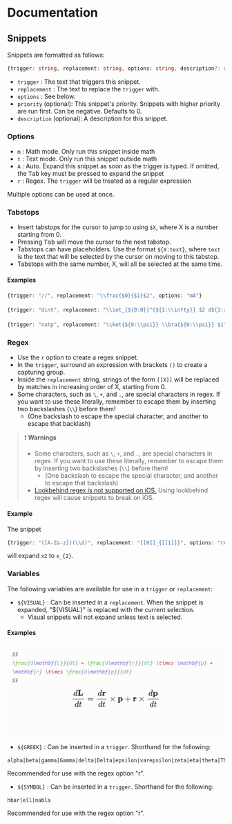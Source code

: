 # Documentation
## Snippets
Snippets are formatted as follows:

```typescript
{trigger: string, replacement: string, options: string, description?: string, priority?: number}
```

- `trigger` : The text that triggers this snippet.
- `replacement` : The text to replace the `trigger` with.
- `options` : See below.
- `priority` (optional): This snippet's priority. Snippets with higher priority are run first. Can be negative. Defaults to 0.
- `description` (optional): A description for this snippet.


### Options
- `m` : Math mode. Only run this snippet inside math
- `t` : Text mode. Only run this snippet outside math
- `A` : Auto. Expand this snippet as soon as the trigger is typed. If omitted, the <kbd>Tab</kbd> key must be pressed to expand the snippet
- `r` : Regex. The `trigger` will be treated as a regular expression

Multiple options can be used at once.


### Tabstops
- Insert tabstops for the cursor to jump to using `$X`, where X is a number starting from 0.
- Pressing <kbd>Tab</kbd> will move the cursor to the next tabstop.
- Tabstops can have placeholders. Use the format `${X:text}`, where `text` is the text that will be selected by the cursor on moving to this tabstop.
- Tabstops with the same number, X, will all be selected at the same time.

#### Examples
```typescript
{trigger: "//", replacement: "\\frac{$0}{$1}$2", options: "mA"}

{trigger: "dint", replacement: "\\int_{${0:0}}^{${1:\\infty}} $2 d${3:x}", options: "mA"}

{trigger: "outp", replacement: "\\ket{${0:\\psi}} \\bra{${0:\\psi}} $1", options: "mA"}
```


### Regex
- Use the `r` option to create a regex snippet.
- In the `trigger`, surround an expression with brackets `()` to create a capturing group.
- Inside the `replacement` string, strings of the form `[[X]]` will be replaced by matches in increasing order of X, starting from 0.
- Some characters, such as `\`, `+`, and `.`, are special characters in regex. If you want to use these literally, remember to escape them by inserting two backslashes (`\\`) before them!
  - (One backslash to escape the special character, and another to escape that backlash)

> ❗ **Warnings**
> - Some characters, such as `\`, `+`, and `.`, are special characters in regex. If you want to use these literally, remember to escape them by inserting two backslashes (`\\`) before them!
>   - (One backslash to escape the special character, and another to escape that backslash)
> - [Lookbehind regex is not supported on iOS.](https://github.com/bicarlsen/obsidian_image_caption/issues/4#issuecomment-982982629) Using lookbehind regex will cause snippets to break on iOS.

#### Example
The snippet
```typescript
{trigger: "([A-Za-z])(\\d)", replacement: "[[0]]_{[[1]]}", options: "rA"}
```
will expand `x2` to `x_{2}`.


### Variables
The following variables are available for use in a `trigger` or `replacement`:

- `${VISUAL}` : Can be inserted in a `replacement`. When the snippet is expanded, "${VISUAL}" is replaced with the current selection.
	- Visual snippets will not expand unless text is selected.

#### Examples
![visual snippets](gifs/visual_snippets.gif)


- `${GREEK}` : Can be inserted in a `trigger`. Shorthand for the following:

```
alpha|beta|gamma|Gamma|delta|Delta|epsilon|varepsilon|zeta|eta|theta|Theta|iota|kappa|lambda|Lambda|mu|nu|xi|Xi|pi|Pi|rho|sigma|Sigma|tau|upsilon|phi|Phi|chi|psi|Psi|omega|Omega
```

Recommended for use with the regex option "r".

- `${SYMBOL}` : Can be inserted in a `trigger`. Shorthand for the following:

```
hbar|ell|nabla
```

Recommended for use with the regex option "r".